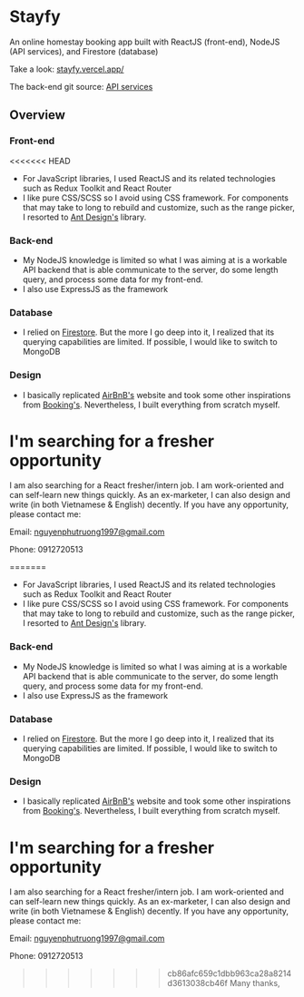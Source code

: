 # Stayfy

An online homestay booking app built with ReactJS (front-end), NodeJS (API services), and Firestore (database)

Take a look: [stayfy.vercel.app/](https://stayfy.vercel.app/)

The back-end git source: [API services](https://github.com/truongngocxit/stayfy-backend)

## Overview

### Front-end
<<<<<<< HEAD

- For JavaScript libraries, I used ReactJS and its related technologies such as Redux Toolkit and React Router
- I like pure CSS/SCSS so I avoid using CSS framework. For components that may take to long to rebuild and customize, such as the range picker, I resorted to [Ant Design's](https://ant.design/docs/react/customize-theme/) library.

### Back-end

- My NodeJS knowledge is limited so what I was aiming at is a workable API backend that is able communicate to the server, do some length query, and process some data for my front-end.
- I also use ExpressJS as the framework

### Database

- I relied on [Firestore](https://console.firebase.google.com/u/0/project/stayfy-d4fc1/firestore/data/~2F). But the more I go deep into it, I realized that its querying capabilities are limited. If possible, I would like to switch to MongoDB

### Design

- I basically replicated [AirBnB's](https://www.airbnb.com/) website and took some other inspirations from [Booking's](https://www.booking.com/). Nevertheless, I built everything from scratch myself.

# I'm searching for a fresher opportunity

I am also searching for a React fresher/intern job. I am work-oriented and can self-learn new things quickly. As an ex-marketer, I can also design and write (in both Vietnamese & English) decently. If you have any opportunity, please contact me:

Email: nguyenphutruong1997@gmail.com

Phone: 0912720513

=======
  - For JavaScript libraries, I used ReactJS and its related technologies such as Redux Toolkit and React Router 
  - I like pure CSS/SCSS so I avoid using CSS framework. For components that may take to long to rebuild and customize, such as the range picker, I resorted to [Ant Design's](https://ant.design/docs/react/customize-theme/) library.

### Back-end
  - My NodeJS knowledge is limited so what I was aiming at is a workable API backend that is able communicate to the server, do some length query, and process some data for my front-end.
  - I also use ExpressJS as the framework

### Database
  - I relied on [Firestore](https://console.firebase.google.com/u/0/project/stayfy-d4fc1/firestore/data/~2F). But the more I go deep into it, I realized that its querying capabilities are limited. If possible, I would like to switch to MongoDB

### Design
  - I basically replicated [AirBnB's](https://www.airbnb.com/) website and took some other inspirations from [Booking's](https://www.booking.com/). Nevertheless, I built everything from scratch myself.


# I'm searching for a fresher opportunity

I am also searching for a React fresher/intern job. I am work-oriented and can self-learn new things quickly. As an ex-marketer, I can also design and write (in both Vietnamese & English) decently. If you have any opportunity, please contact me:

Email: nguyenphutruong1997@gmail.com

Phone: 0912720513

>>>>>>> cb86afc659c1dbb963ca28a8214d3613038cb46f
Many thanks,
